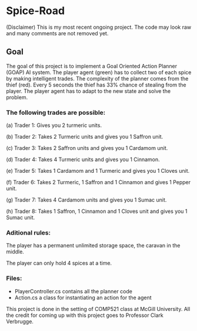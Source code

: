 # Spice-Road

(Disclaimer) This is my most recent ongoing project. The code may look raw and many comments are not removed yet.

## Goal

The goal of this project is to implement a Goal Oriented Action Planner (GOAP) AI system. The player agent (green) has to collect two of each spice by making intelligent trades. The complexity of the planner comes from the thief (red). Every 5 seconds the thief has 33% chance of stealing from the player. The player agent has to adapt to the new state and solve the problem. 

### The following trades are possible:

(a) Trader 1: Gives you 2 turmeric units.

(b) Trader 2: Takes 2 Turmeric units and gives you 1 Saffron unit.

(c) Trader 3: Takes 2 Saffron units and gives you 1 Cardamom unit.

(d) Trader 4: Takes 4 Turmeric units and gives you 1 Cinnamon.

(e) Trader 5: Takes 1 Cardamom and 1 Turmeric and gives you 1 Cloves unit.

(f) Trader 6: Takes 2 Turmeric, 1 Saffron and 1 Cinnamon and gives 1 Pepper unit.

(g) Trader 7: Takes 4 Cardamom units and gives you 1 Sumac unit.

(h) Trader 8: Takes 1 Saffron, 1 Cinnamon and 1 Cloves unit and gives you 1 Sumac unit.

### Aditional rules:
The player has a permanent unlimited storage space, the caravan in the middle.

The player can only hold 4 spices at a time.

### Files:
  - PlayerController.cs contains all the planner code
  - Action.cs a class for instantiating an action for the agent
  
  
This project is done in the setting of COMP521 class at McGill University. All the credit for coming up with this project goes to Professor Clark Verbrugge. 

